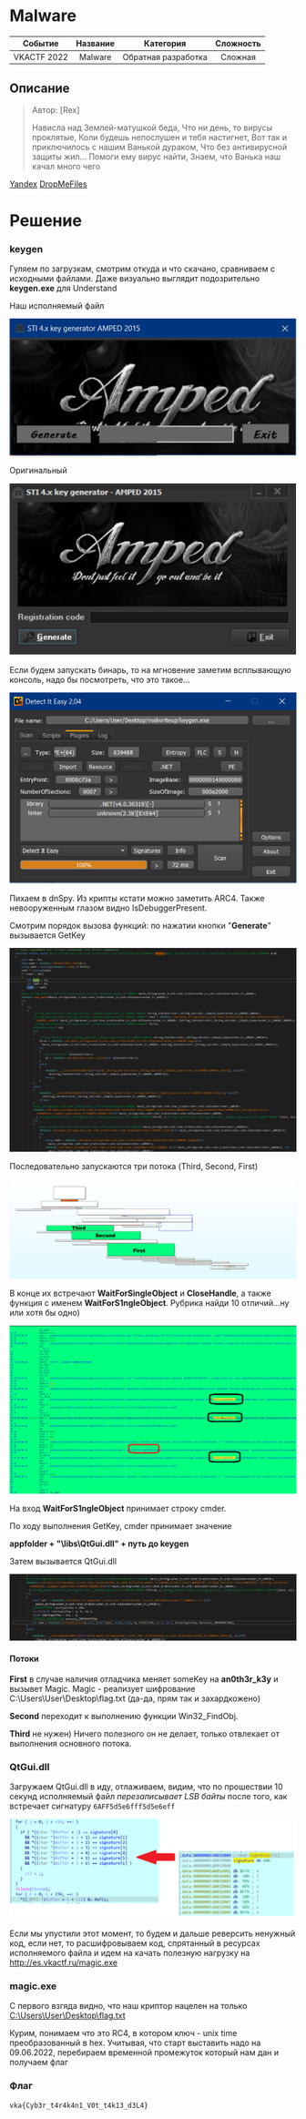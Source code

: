 # Malware

|   Cобытие   | Название | Категория | Сложность |
| :---------: | :------: | :-------: | :-------: |
| VKACTF 2022 |  Malware  |  Обратная разработка  |  Сложная  |

## Описание

>Автор: [Rex]
>
>Нависла над Землей-матушкой беда,
Что ни день, то вирусы проклятые,
Коли будешь непослушен и тебя настигнет,
Вот так и приключилось с нашим Ванькой дураком,
Что без антивирусной защиты жил...
Помоги ему вирус найти,
Знаем, что Ванька наш качал много чего

[Yandex](https://disk.yandex.ru/d/BGY_AggxabHA4A)
[DropMeFiles](https://dropmefiles.com/s9E1B)
# Решение

### keygen

Гуляем по загрузкам, смотрим откуда и что скачано, сравниваем с исходными файлами. Даже визуально выглядит подозрительно **keygen.exe** для Understand

Наш исполняемый файл

![1.0](1.0.PNG)

Оригинальный

![1.1](1.1.PNG)

Если будем запускать бинарь, то на мгновение заметим всплывающую консоль, надо бы посмотреть, что это такое...

![1.2](1.2.PNG)

Пихаем в dnSpy. Из крипты кстати можно заметить ARC4. Также невооруженным глазом видно IsDebuggerPresent.

Смотрим порядок вызова функций: по нажатии кнопки "**Generate**" вызывается GetKey

![1.3](1.3.PNG)

Последовательно запускаются три потока (Third, Second, First)

![1.7](1.7.PNG)

В конце их встречают **WaitForSingleObject** и **CloseHandle**, а также функция с именем **WaitForS1ngleObject**. Рубрика найди 10 отличий...ну или хотя бы одно)

![1.7.1](1.7.1.PNG)

На вход **WaitForS1ngleObject** принимает строку cmder.

По ходу выполнения GetKey, cmder принимает значение

**appfolder + "\libs\QtGui.dll" + путь до keygen**

Затем вызывается QtGui.dll

![1.8](1.8.PNG)

#### Потоки

**First** в случае наличия отладчика меняет someKey на **an0th3r_k3y** и вызывет Magic. Magic - реализует шифрование C:\\Users\\User\\Desktop\\flag.txt (да-да, прям так и захардкожено)

**Second** переходит к выполнению функции Win32_FindObj.

**Third** не нужен) Ничего полезного он не делает, только отвлекает от выполнения основного потока.

### QtGui.dll

Загружаем QtGui.dll в иду, отлаживаем, видим, что по прошествии 10 секунд исполняемый файл *перезаписывает LSB байты* после того, как встречает сигнатуру `6AFF5d5e6fff5d5e6eff`

![2.0](2.0.PNG)

Если мы упустили этот момент, то будем и дальше реверсить ненужный код, если нет, то расшифровываем код, спрятанный в ресурсах исполняемого файла и идем на качать полезную нагрузку на http://es.vkactf.ru/magic.exe

### magic.exe

С первого взгяда видно, что наш криптор нацелен на только <u>C:\\Users\\User\\Desktop\\flag.txt</u>

Курим, понимаем что это RC4, в котором ключ - unix time преобразованный в hex. Учитывая, что старт выставить надо на 09.06.2022, перебираем временной промежуток который нам дан и получаем флаг


### Флаг

```
vka{Cyb3r_t4r4k4n1_V0t_t4k13_d3L4}
```

